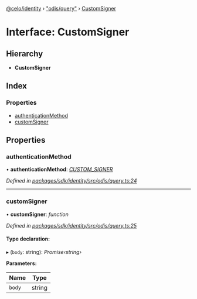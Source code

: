 [@celo/identity](../README.md) › ["odis/query"](../modules/_odis_query_.md) › [CustomSigner](_odis_query_.customsigner.md)

# Interface: CustomSigner

## Hierarchy

* **CustomSigner**

## Index

### Properties

* [authenticationMethod](_odis_query_.customsigner.md#authenticationmethod)
* [customSigner](_odis_query_.customsigner.md#customsigner)

## Properties

###  authenticationMethod

• **authenticationMethod**: *[CUSTOM_SIGNER](../enums/_odis_query_.authenticationmethod.md#custom_signer)*

*Defined in [packages/sdk/identity/src/odis/query.ts:24](https://github.com/celo-org/celo-monorepo/blob/master/packages/sdk/identity/src/odis/query.ts#L24)*

___

###  customSigner

• **customSigner**: *function*

*Defined in [packages/sdk/identity/src/odis/query.ts:25](https://github.com/celo-org/celo-monorepo/blob/master/packages/sdk/identity/src/odis/query.ts#L25)*

#### Type declaration:

▸ (`body`: string): *Promise‹string›*

**Parameters:**

Name | Type |
------ | ------ |
`body` | string |
